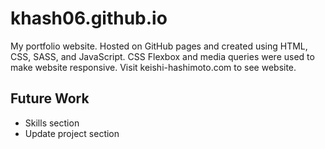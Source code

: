 # khash06.github.io
My portfolio website. Hosted on GitHub pages and created using HTML, CSS, SASS, and JavaScript. CSS Flexbox and media queries were used to make website responsive. Visit keishi-hashimoto.com to see website. 

## Future Work
* Skills section
* Update project section 
